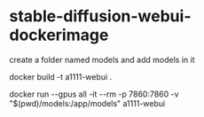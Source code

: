 # stable-diffusion-webui-dockerimage
create a folder named models and add models in it

docker build -t a1111-webui .

docker run --gpus all -it --rm -p 7860:7860 -v "$(pwd)/models:/app/models" a1111-webui
